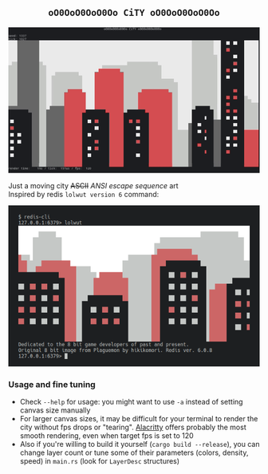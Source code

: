 <div align="center">
<h2><code>oO0OoO0OoO0Oo CiTY oO0OoO0OoO0Oo</code></h2>
</div>

![preview](/pics/preview.gif?raw=true)

Just a moving city ~~ASCII~~ _ANSI escape sequence_ art  
Inspired by redis `lolwut version 6` command:

![redis](/pics/lolwut.png?raw=true)

### Usage and fine tuning

- Check `--help` for usage: you might want to use `-a` instead of setting canvas size manually
- For larger canvas sizes, it may be difficult for your terminal to render the city without fps drops or "tearing". [Alacritty](https://github.com/alacritty/alacritty) offers probably the most smooth rendering, even when target fps is set to 120
- Also if you're willing to build it yourself (`cargo build --release`), you can change layer count or tune some of their parameters (colors, density, speed) in `main.rs` (look for `LayerDesc` structures)

